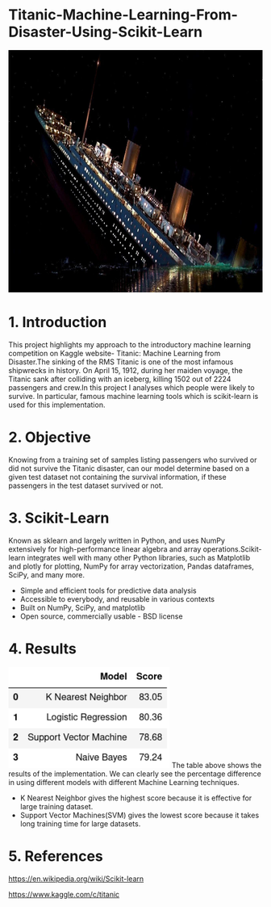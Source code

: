 # Titanic-Machine-Learning-From-Disaster-Using-Scikit-Learn

  <img src="Images/sinking.jpg" width="720" height="480">

# 1. Introduction

This project highlights my approach to the introductory machine learning competition on Kaggle website- Titanic: Machine Learning from Disaster.The sinking of the RMS Titanic is one of the most infamous shipwrecks in history. On April 15, 1912, during her maiden voyage, the Titanic sank after colliding with an iceberg, killing 1502 out of 2224 passengers and crew.In this project I analyses which people were likely to survive. In particular, famous machine learning tools which is scikit-learn is used for this implementation.

# 2. Objective

Knowing from a training set of samples listing passengers who survived or did not survive the Titanic disaster, can our model determine based on a given test dataset not containing the survival information, if these passengers in the test dataset survived or not.

# 3. Scikit-Learn 

Known as sklearn and largely written in Python, and uses NumPy extensively for high-performance linear algebra and array operations.Scikit-learn integrates well with many other Python libraries, such as Matplotlib and plotly for plotting, NumPy for array vectorization, Pandas dataframes, SciPy, and many more. 

 * Simple and efficient tools for predictive data analysis
 * Accessible to everybody, and reusable in various contexts
 * Built on NumPy, SciPy, and matplotlib
 * Open source, commercially usable - BSD license


# 4. Results 

<img src="Images/results.png" width="320" height="200">
The table above shows the results of the implementation.
We can clearly see the percentage difference in using different models with different Machine Learning techniques.

* K Nearest Neighbor gives the highest score because it is effective for large training dataset.
* Support Vector Machines(SVM) gives the lowest score because it takes long training time for large datasets.

# 5. References
https://en.wikipedia.org/wiki/Scikit-learn

https://www.kaggle.com/c/titanic

